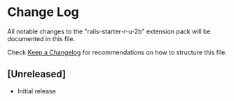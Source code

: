 # Change Log

All notable changes to the "rails-starter-r-u-2b" extension pack will be documented in this file.

Check [Keep a Changelog](http://keepachangelog.com/) for recommendations on how to structure this file.

## [Unreleased]

- Initial release
